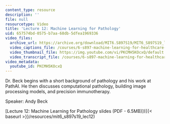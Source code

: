 ```yaml
---
content_type: resource
description: ''
file: null
resourcetype: Video
title: 'Lecture 12: Machine Learning for Pathology'
uid: 657574bd-0575-b7aa-68db-5dfea1969336
video_files:
  archive_url: https://archive.org/download/MIT6.S897S19/MIT6_S897S19_lec12_300k.mp4
  video_captions_file: /courses/6-s897-machine-learning-for-healthcare-spring-2019/bf700de3b1b45b69962d4db043e8420f_PKCMH5KOcxQ.vtt
  video_thumbnail_file: https://img.youtube.com/vi/PKCMH5KOcxQ/default.jpg
  video_transcript_file: /courses/6-s897-machine-learning-for-healthcare-spring-2019/2f44215dbbf6a90a539694f1a8bca4b5_PKCMH5KOcxQ.pdf
video_metadata:
  youtube_id: PKCMH5KOcxQ
---
```


Dr. Beck begins with a short background of pathology and his work at PathAI. He then discusses computational pathology, building image processing models, and precision immunotherapy.

Speaker: Andy Beck

[Lecture 12: Machine Learning for Pathology slides (PDF - 6.5MB)]({{< baseurl >}}/resources/mit6_s897s19_lec12)